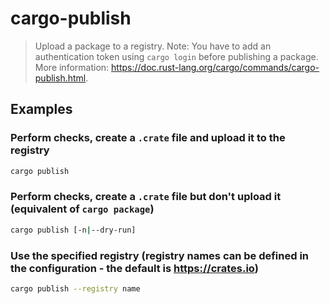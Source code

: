 # cargo-publish

> Upload a package to a registry. Note: You have to add an authentication token using `cargo login` before publishing a package. More information: <https://doc.rust-lang.org/cargo/commands/cargo-publish.html>.

## Examples

### Perform checks, create a `.crate` file and upload it to the registry

```bash
cargo publish
```

### Perform checks, create a `.crate` file but don't upload it (equivalent of `cargo package`)

```bash
cargo publish [-n|--dry-run]
```

### Use the specified registry (registry names can be defined in the configuration - the default is <https://crates.io>)

```bash
cargo publish --registry name
```
